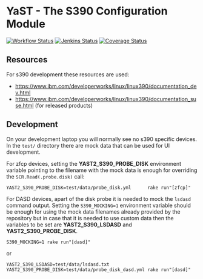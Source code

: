 # YaST - The S390 Configuration Module

[![Workflow Status](https://github.com/yast/yast-s390/workflows/CI/badge.svg?branch=master)](
https://github.com/yast/yast-s390/actions?query=branch%3Amaster)
[![Jenkins Status](https://ci.opensuse.org/buildStatus/icon?job=yast-yast-s390-master)](
https://ci.opensuse.org/view/Yast/job/yast-yast-s390-master/)
[![Coverage Status](https://img.shields.io/coveralls/yast/yast-s390.svg)](https://coveralls.io/r/yast/yast-s390?branch=master)

## Resources

For s390 development these resources are used:

- https://www.ibm.com/developerworks/linux/linux390/documentation_dev.html
- https://www.ibm.com/developerworks/linux/linux390/documentation_suse.html (for released products)

## Development

On your development laptop you will normally see no s390 specific devices.
In the `test/` directory there are mock data that can be used for UI
development.

For zfcp devices, setting the **YAST2_S390_PROBE_DISK** environment variable
pointing to the filename with the mock data is enough for overriding the
`SCR.Read(.probe.disk)` call:

    YAST2_S390_PROBE_DISK=test/data/probe_disk.yml      rake run"[zfcp]"

For DASD devices, apart of the disk probe it is needed to mock the `lsdasd` command
output. Setting the `S390_MOCKING=1` environment variable should be enough for
using the mock data filenames already provided by the repository but in case that it is needed to
use custom data then the variables to be set are **YAST2_S390_LSDASD** and
**YAST2_S390_PROBE_DISK**.

    S390_MOCKING=1 rake run"[dasd]"

or

    YAST2_S390_LSDASD=test/data/lsdasd.txt YAST2_S390_PROBE_DISK=test/data/probe_disk_dasd.yml rake run"[dasd]"


